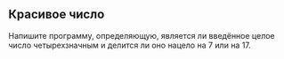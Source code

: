 ## Красивое число

Напишите программу, определяющую, является ли введённое целое число четырехзначным и делится ли оно нацело на 7 или на 17.